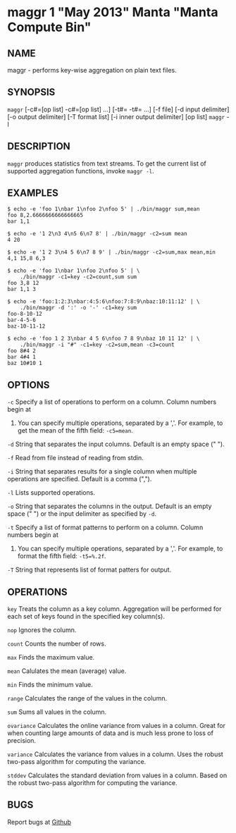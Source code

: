 maggr 1 "May 2013" Manta "Manta Compute Bin"
============================================

NAME
----

maggr - performs key-wise aggregation on plain text files.

SYNOPSIS
--------

`maggr` [-c#=[op list] -c#=[op list] ...]
        [-t#=<format list> -t#=<format list> ...]
        [-f file] [-d input delimiter] [-o output delimiter]
        [-T format list]
        [-i inner output delimiter] [op list]
`maggr` -l

DESCRIPTION
-----------

`maggr` produces statistics from text streams.  To get the current list of
supported aggregation functions, invoke `maggr -l`.

EXAMPLES
--------

    $ echo -e 'foo 1\nbar 1\nfoo 2\nfoo 5' | ./bin/maggr sum,mean
    foo 8,2.6666666666666665
    bar 1,1

    $ echo -e '1 2\n3 4\n5 6\n7 8' | ./bin/maggr -c2=sum mean
    4 20

    $ echo -e '1 2 3\n4 5 6\n7 8 9' | ./bin/maggr -c2=sum,max mean,min
    4,1 15,8 6,3

    $ echo -e 'foo 1\nbar 1\nfoo 2\nfoo 5' | \
        ./bin/maggr -c1=key -c2=count,sum sum
    foo 3,8 12
    bar 1,1 3

    $ echo -e 'foo:1:2:3\nbar:4:5:6\nfoo:7:8:9\nbaz:10:11:12' | \
        ./bin/maggr -d ':' -o '-' -c1=key sum
    foo-8-10-12
    bar-4-5-6
    baz-10-11-12

    $ echo -e 'foo 1 2 3\nbar 4 5 6\nfoo 7 8 9\nbaz 10 11 12' | \
        ./bin/maggr -i "#" -c1=key -c2=sum,mean -c3=count
    foo 8#4 2
    bar 4#4 1
    baz 10#10 1

OPTIONS
-------

`-c`
  Specify a list of operations to perform on a column.  Column numbers begin at
  1.  You can specify multiple operations, separated by a ','.  For example,
  to get the mean of the fifth field: `-c5=mean`.

`-d`
  String that separates the input columns. Default is an empty space (" ").

`-f`
  Read from file instead of reading from stdin.

`-i`
  String that separates results for a single column when multiple operations
  are specified. Default is a comma (",").

`-l`
  Lists supported operations.

`-o`
  String that separates the columns in the output. Default is an empty space
  (" ") or the input delimiter as specified by `-d`.

`-t`
  Specify a list of format patterns to perform on a column.  Column numbers begin at
  1.  You can specify multiple operations, separated by a ','.  For example,
  to format the fifth field: `-t5=%.2f`.

`-T`
  String that represents list of format patters for output.

OPERATIONS
----------

`key`
  Treats the column as a key column. Aggregation will be performed for each set
  of keys found in the specified key column(s).

`nop`
  Ignores the column.

`count`
  Counts the number of rows.

`max`
  Finds the maximum value.

`mean`
  Calulates the mean (average) value.

`min`
  Finds the minimum value.

`range`
  Calculates the range of the values in the column.

`sum`
  Sums all values in the column.

`ovariance`
  Calculates the online variance from values in a column.  Great for when
  counting large amounts of data and is much less prone to loss of precision.

`variance`
  Calculates the variance from values in a column.  Uses the robust two-pass
  algorithm for computing the variance.

`stddev`
  Calculates the standard deviation from values in a column.  Based on the
  robust two-pass algorithm for computing the variance.

BUGS
----

Report bugs at [Github](https://github.com/joyent/manta-compute-bin/issues)
